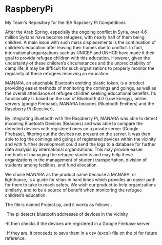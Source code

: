 # RaspberyPi
My Team's Repository for the IEA Rapsbery Pi Competitions

After the Arab Spring, especially the ongoing conflict in Syria, over 4.6 million Syrians have become refugees, with nearly half of them being children. A main issue with such mass displacements is the continuation of children’s education after leaving their homes due to conflict. In fact, international organizations such as UNICEF and UNHCR have made it their goal to provide refugee children with this education. However, given the uncertainty of these children’s circumstances and the unpredictability of camp life, it may be difficult for such organizations to properly monitor the regularity of these refugees receiving an education. 

MANARA, an attachable Bluetooth emitting plastic token, is a product providing easier methods of monitoring the comings and goings, as well as the overall attendance of refugee children seeking educational benefits. Its functionality is based on the use of Bluetooth 4.0 (Low Energy), online servers (google Firebase), MANARA beacons (Bluetooth Emitters) and the Raspberry Pi (Receiver).

By integrating Bluetooth with the Raspberry Pi, MANARA was able to detect incoming Bluetooth Devices (Beacons) and was able to compare the detected devices with registered ones on a private server (Google Firebase), filtering out the devices not present on the server. It was then able to log the comings and goings of registered devices within the vicinity and with further development could send the logs to a database for further data analysis by international organizations. This may provide easier methods of managing the refugee students and may help these organizations in the management of student transportation, division of students among facilities, and fund allocation.

We chose MANARA as the product name because a MANARA, or lighthouse, is a guide for ships in hard times which provides an easier path for them to take to reach safety. We wish our product to help organizations similarly, and to be a source of benefit when monitoring the refugee children’s education.

The file is named Project.py, and it works as follows:.

-The pi detects bluetooth addresses of devices in the vicinity

-It then checks if the devices are registered in a Google Firebase server

-If they are, it proceeds to save them in a csv (excel) file on the pi for future reference.



